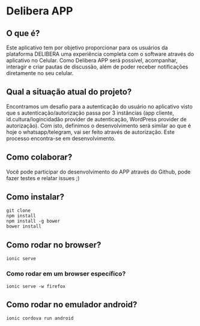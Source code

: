 # Delibera APP

## O que é?

Este aplicativo tem por objetivo proporcionar para os usuários da plataforma DELIBERA uma experiência completa com o software através do aplicativo no Celular. 
Como  Delibera APP será possível, acompanhar, interagir e criar pautas de discussão, além de poder receber notificações diretamente no seu celular. 

## Qual a situação atual do projeto? 

Encontramos um desafio para a autenticação do usuário no aplicativo visto que s autenticação/autorização passa por 3 instâncias (app cliente, id.cultura/logincidadão provider de autenticação, WordPress provider de autorização). Com isto, definimos o desenvolvimento será similar ao que é hoje o whatsapp/telegram, vai ser feito através de autorização.
Este processo encontra-se em desenvolvimento. 

## Como colaborar?

Você pode participar do desenvolvimento do APP através do Github, pode fazer testes e relatar issues ;) 

## Como instalar? 
```
git clone
npm install
npm install -g bower
bower install
```
## Como rodar no browser?
```
ionic serve
```
### Como rodar em um browser específico?
```
ionic serve -w firefox
```
## Como rodar no emulador android?
```
ionic cordova run android
```
